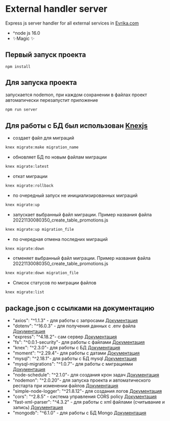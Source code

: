 # External handler server

Express js server handler for all external services in [Evrika.com](https://evrika.com/)

- ^node js 16.0
- ✨Magic ✨

## Первый запуск проекта
```bash
npm install
```

## Для запуска проекта
запускается nodemon, при каждом сохранении в файлах проект автоматически 
перезапустит приложение
```bash
npm run server
```

## Для работы с БД был использован [Knexjs](https://knexjs.org/)
- создает файл для миграций
```bash
knex migrate:make migration_name
```
- обновляет БД по новым файлам миграции
```bash
knex migrate:latest 
```
- откат миграции
```bash
knex migrate:rollback 
```
- по очередный запуск не инициализированных миграций 
```bash
knex migrate:up 
```
- запускает выбранный файл миграции.
Пример названия файла 20221130080350_create_table_promotions.js
```bash
knex migrate:up migration_file
```
- по очередная отмена последних миграций
```bash
knex migrate:down  
```
- отменяет выбранный файл миграции.
Пример названия файла 20221130080350_create_table_promotions.js
```bash
knex migrate:down migration_file  
```
- Список статусов по миграции файлов
```bash
knex migrate:list 
```


## package.json с ссылками на документацию
- "axios": "^1.1.3" - для работы с запросами [Документация](https://www.npmjs.com/package/axios)
- "dotenv": "^16.0.3" - для получения данных с .env файла [Документация](https://www.npmjs.com/package/dotenv)
- "express": "^4.18.2"- сам сервер [Документация](https://www.npmjs.com/package/express)
- "fs": "^0.0.1-security"- для работы с файлами [Документация](https://nodejs.org/api/fs.html)
- "knex": "^2.3.0"- для работы с БД [Документация](https://knexjs.org/)
- "moment": "^2.29.4"- для работы с датами [Документация](https://www.npmjs.com/package/moment)
- "mysql": "^2.18.1"- для работы с БД mysql [Документация](https://www.npmjs.com/package/mysql)
- "mysql-migrations": "^1.0.7"- для работы с миграциями [Документация](https://www.npmjs.com/package/mysql-migrations) 
- "node-schedule": "^2.1.0"- для создания крон задач [Документация](https://www.npmjs.com/package/node-schedule)
- "nodemon": "^2.0.20"- для запуска проекта и автоматического рестарта при изменении файлов [Документация](https://www.npmjs.com/package/nodemon)
- "simple-node-logger": "^21.8.12"- для создания логов [Документация](https://www.npmjs.com/package/simple-node-logger)
- "cors": "^2.8.5" - система управления CORS policy [Документация](https://www.npmjs.com/package/cors)
- "fast-xml-parser": "^4.3.2" - для работы с xml файлами (считывание и запись) [Документация](https://www.npmjs.com/package/fast-xml-parser)
- "mongodb": "^6.1.0" - для работы с БД Mongo [Документация](https://www.npmjs.com/package/mongodb)